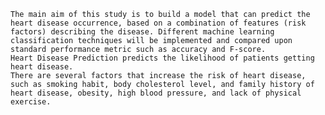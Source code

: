     The main aim of this study is to build a model that can predict the heart disease occurrence, based on a combination of features (risk factors) describing the disease. Different machine learning classification techniques will be implemented and compared upon standard performance metric such as accuracy and F-score.
    Heart Disease Prediction predicts the likelihood of patients getting heart disease.
    There are several factors that increase the risk of heart disease, such as smoking habit, body cholesterol level, and family history of heart disease, obesity, high blood pressure, and lack of physical exercise.
